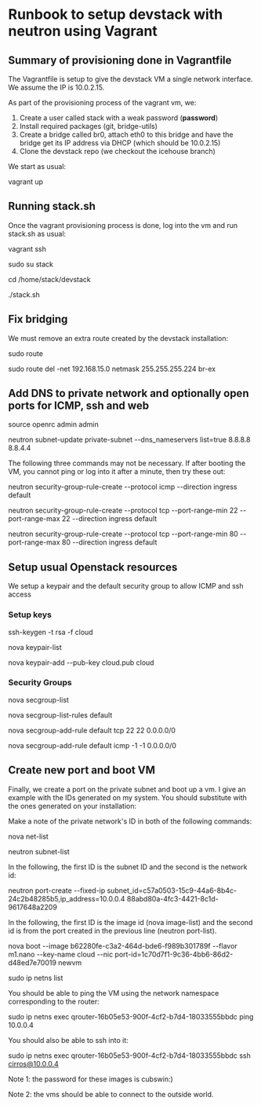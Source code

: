 # Runbook to setup devstack with neutron using Vagrant

## Summary of provisioning done in Vagrantfile

The Vagrantfile is setup to give the devstack VM a single network interface. We assume the IP is 10.0.2.15.

As part of the provisioning process of the vagrant vm, we:

1. Create a user called stack with a weak password (**password**)
2. Install required packages (git, bridge-utils)
3. Create a bridge called br0, attach eth0 to this bridge and have the bridge get its IP address via DHCP (which should be 10.0.2.15)
4. Clone the devstack repo (we checkout the icehouse branch)

We start as usual:

vagrant up

## Running stack.sh
Once the vagrant provisioning process is done, log into the vm and run stack.sh as usual:

vagrant ssh

sudo su stack

cd /home/stack/devstack

./stack.sh

## Fix bridging

We must remove an extra route created by the devstack installation:

sudo route

sudo route del -net 192.168.15.0 netmask 255.255.255.224 br-ex

## Add DNS to private network and optionally open ports for ICMP, ssh and web

source openrc admin admin

neutron subnet-update private-subnet --dns_nameservers list=true 8.8.8.8 8.8.4.4

The following three commands may not be necessary. If after booting the VM, you cannot ping or log into it after a minute, then try these out:

neutron security-group-rule-create --protocol icmp --direction ingress default

neutron security-group-rule-create --protocol tcp --port-range-min 22 --port-range-max 22 --direction ingress default

neutron security-group-rule-create --protocol tcp --port-range-min 80 --port-range-max 80 --direction ingress default

## Setup usual Openstack resources

We setup a keypair and the default security group to allow ICMP and ssh access

### Setup keys

ssh-keygen -t rsa -f cloud

nova keypair-list

nova keypair-add --pub-key cloud.pub cloud

### Security Groups

nova secgroup-list

nova secgroup-list-rules default

nova secgroup-add-rule default tcp 22 22 0.0.0.0/0

nova secgroup-add-rule default icmp -1 -1 0.0.0.0/0

## Create new port and boot VM

Finally, we create a port on the private subnet and boot up a vm. I give an example with the IDs generated on my system. You should substitute with the ones generated on your installation:

Make a note of the private network's ID in both of the following commands:

nova net-list

neutron subnet-list

In the following, the first ID is the subnet ID and the second is the network id:

neutron port-create --fixed-ip subnet_id=c57a0503-15c9-44a6-8b4c-24c2b48285b5,ip_address=10.0.0.4 88abd80a-4fc3-4421-8c1d-9617648a2209

In the following, the first ID is the image id (nova image-list) and the second id is from the port created in the previous line (neutron port-list).

nova boot --image b62280fe-c3a2-464d-bde6-f989b301789f --flavor m1.nano --key-name cloud --nic port-id=1c70d7f1-9c36-4bb6-86d2-d48ed7e70019 newvm

sudo ip netns list

You should be able to ping the VM using the network namespace corresponding to the router:

sudo ip netns exec qrouter-16b05e53-900f-4cf2-b7d4-18033555bbdc ping 10.0.0.4

You should also be able to ssh into it:

sudo ip netns exec qrouter-16b05e53-900f-4cf2-b7d4-18033555bbdc ssh cirros@10.0.0.4

Note 1: the password for these images is cubswin:)

Note 2: the vms should be able to connect to the outside world.
